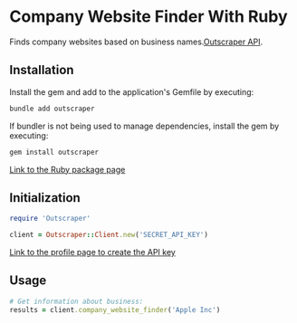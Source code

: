 # Company Website Finder With Ruby

Finds company websites based on business names.[Outscraper API](https://app.outscraper.cloud/api-docs#tag/Domain-Related/paths/~1company-website-finder/get).

## Installation

Install the gem and add to the application's Gemfile by executing:
```bash
bundle add outscraper
```

If bundler is not being used to manage dependencies, install the gem by executing:
```bash
gem install outscraper
```

[Link to the Ruby package page](https://rubygems.org/gems/outscraper)

## Initialization
```ruby
require 'Outscraper'

client = Outscraper::Client.new('SECRET_API_KEY')
```
[Link to the profile page to create the API key](https://app.outscraper.com/profile)

## Usage

```ruby
# Get information about business:
results = client.company_website_finder('Apple Inc')
```

